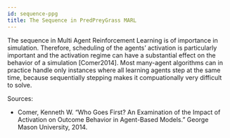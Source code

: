 ```yaml
---
id: sequence-ppg
title: The Sequence in PredPreyGrass MARL
---
```


The sequence in Multi Agent Reinforcement Learning is of importance in simulation. Therefore, scheduling of the agents’ activation is particularly important and the activation regime can have a substantial effect on the behavior of a simulation [Comer2014]. Most many-agent algorithms can in practice handle only instances where all learning agents step at the same time, because sequentially stepping makes it compuationally very difficult to solve.

Sources:

- Comer, Kenneth W. “Who Goes First? An Examination of the Impact of Activation on Outcome Behavior in Agent-Based Models.” George Mason University, 2014.